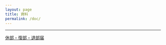 ```yaml
---
layout: page
title: 資料
permalink: /doc/
---
```


***
<a href="pdf/kyubu_fukubu_taibu.pdf" title="休部・復部・退部届" class="normal" target="_blank" rel="noopener noreferrer">休部・復部・退部届</a><br/><br />

